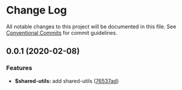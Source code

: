 # Change Log

All notable changes to this project will be documented in this file.
See [Conventional Commits](https://conventionalcommits.org) for commit guidelines.

## 0.0.1 (2020-02-08)


### Features

* **$shared-utils:** add shared-utils ([76537ad](https://github.com/hd-ui/hd-ui/commit/76537ad22cac84a43d07b8e6f0eab3c2ad9516d7))
